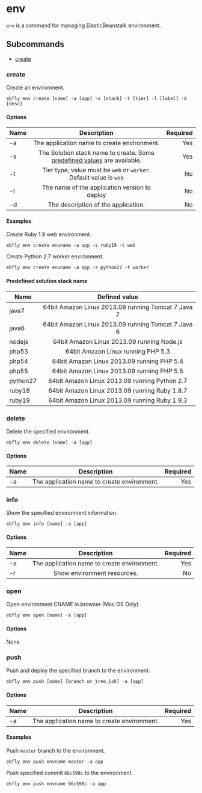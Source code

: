 # env

`env` is a command for managing ElasticBeanstalk environment.

## Subcommands

- [create](#create)

<a name="create"></a>
### create

Create an environment.

```
ebfly env create [name] -a [app] -s [stack] -t [tier] -l [label] -d [desc]
```

#### Options

| Name | Description                                                                                    | Required |
| -----|:----------------------------------------------------------------------------------------------:| --------:|
| -a   | The application name to create environment.                                                    | Yes      |
| -s   | The Solution stack name to create. Some [predefined values](#predefined_values) are available. | Yes      |
| -t   | Tier type, value must be `web` or `worker`. Default value is `web`                             | No       |
| -l   | The name of the application version to deploy                                                  | No       |
| -d   | The description of the application.                                                            | No       |

#### Examples

Create Ruby 1.9 web environment.

```
ebfly env create envname -a app -s ruby19 -t web
```

Create Python 2.7 worker environment.

```
ebfly env create envname -a app -s python27 -t worker
```

<a name="predefined_values"></a>
#### Predefined solution stack name

| Name     | Defined value                                      |
| ---------|:--------------------------------------------------:|
| java7    | 64bit Amazon Linux 2013.09 running Tomcat 7 Java 7 |
| java6    | 64bit Amazon Linux 2013.09 running Tomcat 7 Java 6 |
| nodejs   | 64bit Amazon Linux 2013.09 running Node.js         |
| php53    | 64bit Amazon Linux running PHP 5.3                 |
| php54    | 64bit Amazon Linux 2013.09 running PHP 5.4         |
| php55    | 64bit Amazon Linux 2013.09 running PHP 5.5         |
| python27 | 64bit Amazon Linux 2013.09 running Python 2.7      |
| ruby18   | 64bit Amazon Linux 2013.09 running Ruby 1.8.7      |
| ruby19   | 64bit Amazon Linux 2013.09 running Ruby 1.9.3      |

<a name="delete"></a>
### delete

Delete the specified environment.

```
ebfly env delete [name] -a [app]
```

#### Options

| Name | Description                                 | Required |
| -----|:-------------------------------------------:| --------:|
| -a   | The application name to create environment. | Yes      |

<a name="info"></a>
### info

Show the specified environment information.

```
ebfly env info [name] -a [app]
```

#### Options

| Name | Description                                 | Required |
| -----|:-------------------------------------------:| --------:|
| -a   | The application name to create environment. | Yes      |
| -r   | Show environment resources.                 | No       |

<a name="open"></a>
### open

Open environment CNAME in browser (Mac OS Only)

```
ebfly env open [name] -a [app]
```

#### Options

None

<a name="push"></a>
### push

Push and deploy the specified branch to the environment.

```
ebfly env push [name] [branch or tree_ish] -a [app]
```

#### Options

| Name | Description                                 | Required |
| -----|:-------------------------------------------:| --------:|
| -a   | The application name to create environment. | Yes      |

#### Examples

Push `master` branch to the environment.

```
ebfly env push envname master -a app
```

Push specified commit `66c598c` to the environment.

```
ebfly env push envname 66c598c -a app
```
